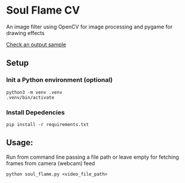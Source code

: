 # Soul Flame CV
An image filter using OpenCV for image processing and pygame for drawing effects

[Check an output sample](./sample_output.mp4)

## Setup

### Init a Python environment (optional)
```
python3 -m venv .venv
.venv/bin/activate
```

### Install Depedencies
```
pip install -r requirements.txt
```

## Usage:
Run from command line passing a file path or leave empty for fetching frames from camera (webcam) feed
```
python soul_flame.py <video_file_path>
```
